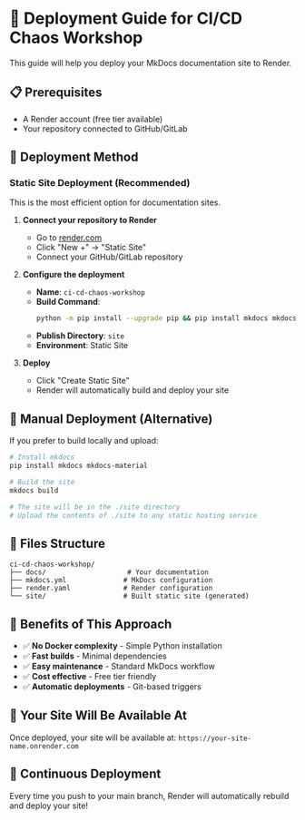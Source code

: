 # 🚀 Deployment Guide for CI/CD Chaos Workshop

This guide will help you deploy your MkDocs documentation site to Render.

## 📋 Prerequisites

- A Render account (free tier available)
- Your repository connected to GitHub/GitLab

## 🎯 Deployment Method

### Static Site Deployment (Recommended)

This is the most efficient option for documentation sites.

1. **Connect your repository to Render**
   - Go to [render.com](https://render.com)
   - Click "New +" → "Static Site"
   - Connect your GitHub/GitLab repository

2. **Configure the deployment**
   - **Name**: `ci-cd-chaos-workshop`
   - **Build Command**: 
     ```bash
     python -m pip install --upgrade pip && pip install mkdocs mkdocs-material && mkdocs build
     ```
   - **Publish Directory**: `site`
   - **Environment**: Static Site

3. **Deploy**
   - Click "Create Static Site"
   - Render will automatically build and deploy your site

## 🔧 Manual Deployment (Alternative)

If you prefer to build locally and upload:

```bash
# Install mkdocs
pip install mkdocs mkdocs-material

# Build the site
mkdocs build

# The site will be in the ./site directory
# Upload the contents of ./site to any static hosting service
```

## 📁 Files Structure

```
ci-cd-chaos-workshop/
├── docs/                    # Your documentation
├── mkdocs.yml              # MkDocs configuration
├── render.yaml             # Render configuration
└── site/                   # Built static site (generated)
```

## 🎉 Benefits of This Approach

- ✅ **No Docker complexity** - Simple Python installation
- ✅ **Fast builds** - Minimal dependencies
- ✅ **Easy maintenance** - Standard MkDocs workflow
- ✅ **Cost effective** - Free tier friendly
- ✅ **Automatic deployments** - Git-based triggers

## 🚀 Your Site Will Be Available At

Once deployed, your site will be available at:
`https://your-site-name.onrender.com`

## 🔄 Continuous Deployment

Every time you push to your main branch, Render will automatically rebuild and deploy your site! 